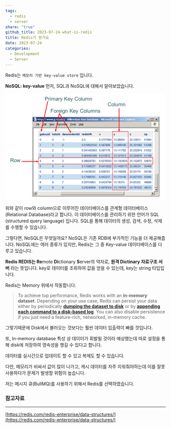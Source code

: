 ```yaml
---  
tags:  
  - redis  
  - server  
share: "true"  
github_title: 2023-07-24-what-is-redis  
title: Redis가 뭔가요  
date: 2023-07-24  
categories:  
  - Development  
  - Server  
---  
```

Redis는 `메모리 기반 key-value store` 입니다.  
  
**NoSQL: key-value** 먼저, SQL과 NoSQL에 대해서 알아보았습니다.  
  
![](/assets/img/posts/Pasted%20image%2020240603130631.png)  
  
  위와 같이 row와 column으로 이루어진 데이터베이스를 관계형 데이터베이스(Relational Database)라고 합니다. 이 데이터베이스를 관리하기 위한 언어가 SQL (structured query language) 입니다. SQL을 통해 데이터의 생성, 검색, 수정, 삭제 를 수행할 수 있습니다.  
  
그렇다면, NoSQL은 무엇일까요? NoSQL은 기존 RDB에 부가적인 기능을 더 제공해줍니다. NoSQL에는 여러 종류가 있지만, Redis는 그 중 Key-value 데이터베이스를 다루고 있습니다.  
  
**Redis REDIS는 Re**mote **Di**ctionary **S**erver의 약자로, **원격 Dictinary 자료구조 서버** 라는 뜻입니다. key로 데이터를 조회하여 값을 얻을 수 있는데, key는 string 타입입니다.  
  
Redis는 Memory 위에서 작동합니다.  
  
> To achieve top performance, Redis works with an **in-memory dataset**. Depending on your use case, Redis can persist your data either by periodically [**dumping the dataset to disk**](https://redis.io/topics/persistence#snapshotting) or by [**appending each command to a disk-based log**](https://redis.io/topics/persistence#append-only-file). You can also disable persistence if you just need a feature-rich, networked, in-memory cache.  
  
그렇기때문에 Disk에서 불러오는 것보다는 훨씬 데이터 입출력이 빠를 것입니다.  
  
또, In-memory database 특성 상 데이터가 휘발될 것이라 예상했는데 따로 설정을 통해 disk에 저장하여 영속성을 챙길 수 있다고 합니다.  
  
데이터를 실시간으로 업데이트 할 수 있고 복제도 할 수 있습니다.  
  
다만, 메모리가 비싸서 값이 많이 나가고, 캐시 데이터를 자주 지워줘야하는데 이를 잘못 사용하다가 문제가 발생할 위험이 높습니다.   
  
저는 메시지 큐(BullMQ)를 사용하기 위해서 Redis를 선택하였습니다.  
  
### 참고자료  
  
---  
  
[https://redis.com/redis-enterprise/data-structures/](https://redis.com/redis-enterprise/data-structures/)